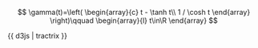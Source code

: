 $$
\gamma(t)=\left(
\begin{array}{c}
t - \tanh t\\
1 / \cosh t
\end{array}
\right)\qquad
\begin{array}{l}
t\in\R
\end{array}
$$

{{ d3js | tractrix }}